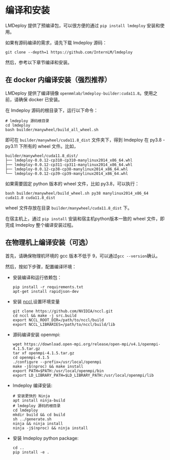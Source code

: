 # 编译和安装

LMDeploy 提供了预编译包，可以很方便的通过 `pip install lmdeploy` 安装和使用。

如果有源码编译的需求，请先下载 lmdeploy 源码：

```shell
git clone --depth=1 https://github.com/InternLM/lmdeploy
```

然后，参考以下章节编译和安装。

## 在 docker 内编译安装（强烈推荐）

LMDeploy 提供了编译镜像 `openmmlab/lmdeploy-builder:cuda11.8`。使用之前，请确保 docker 已安装。

在 lmdeploy 源码的根目录下，运行以下命令：

```shell
# lmdeploy 源码根目录
cd lmdeploy
bash builder/manywheel/build_all_wheel.sh
```

即可在 `builder/manywheel/cuda11.8_dist` 文件夹下，得到 lmdeploy 在 py3.8 - py3.11 下所有的 wheel 文件。比如，

```text
builder/manywheel/cuda11.8_dist/
├── lmdeploy-0.0.12-cp310-cp310-manylinux2014_x86_64.whl
├── lmdeploy-0.0.12-cp311-cp311-manylinux2014_x86_64.whl
├── lmdeploy-0.0.12-cp38-cp38-manylinux2014_x86_64.whl
└── lmdeploy-0.0.12-cp39-cp39-manylinux2014_x86_64.whl
```

如果需要固定 python 版本的 wheel 文件，比如 py3.8，可以执行：

```shell
bash builder/manywheel/build_wheel.sh py38 manylinux2014_x86_64 cuda11.8 cuda11.8_dist
```

wheel 文件存放在目录 `builder/manywheel/cuda11.8_dist` 下。

在宿主机上，通过 `pip install` 安装和宿主机python版本一致的 wheel 文件，即完成 lmdeploy 整个编译安装过程。

## 在物理机上编译安装（可选）

首先，请确保物理机环境的 gcc 版本不低于 9，可以通过`gcc --version`确认。

然后，按如下步骤，配置编译环境：

- 安装编译和运行依赖包：
  ```shell
  pip install -r requirements.txt
  apt-get install rapidjson-dev
  ```
- 安装 [nccl](https://docs.nvidia.com/deeplearning/nccl/install-guide/index.html),设置环境变量
  ```shell
  git clone https://github.com/NVIDIA/nccl.git
  cd nccl && make -j src.build
  export NCCL_ROOT_DIR=/path/to/nccl/build
  export NCCL_LIBRARIES=/path/to/nccl/build/lib
  ```
- 源码编译安装 openmpi:
  ```shell
  wget https://download.open-mpi.org/release/open-mpi/v4.1/openmpi-4.1.5.tar.gz
  tar xf openmpi-4.1.5.tar.gz
  cd openmpi-4.1.5
  ./configure --prefix=/usr/local/openmpi
  make -j$(nproc) && make install
  export PATH=$PATH:/usr/local/openmpi/bin
  export LD_LIBRARY_PATH=$LD_LIBRARY_PATH:/usr/local/openmpi/lib
  ```
- lmdeploy 编译安装:
  ```shell
  # 安装更快的 Ninja
  apt install ninja-build
  # lmdeploy 源码的根目录
  cd lmdeploy
  mkdir build && cd build
  sh ../generate.sh
  ninja && ninja install
  ninja -j$(nproc) && ninja install
  ```
- 安装 lmdeploy python package:
  ```shell
  cd ..
  pip install -e .
  ```
